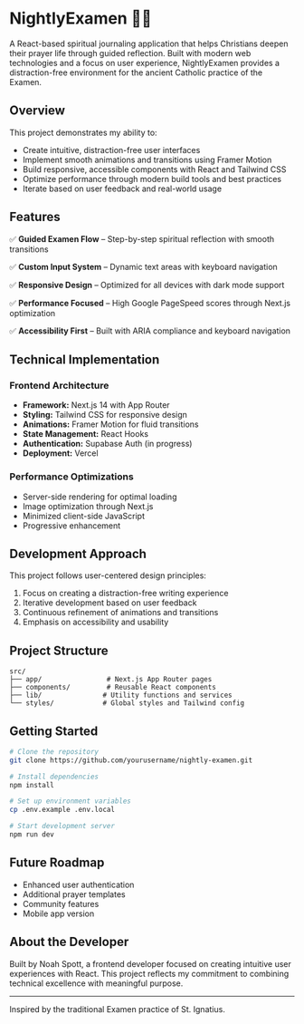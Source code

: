 # NightlyExamen 🌙✨

A React-based spiritual journaling application that helps Christians deepen their prayer life through guided reflection. Built with modern web technologies and a focus on user experience, NightlyExamen provides a distraction-free environment for the ancient Catholic practice of the Examen.

## Overview

This project demonstrates my ability to:

- Create intuitive, distraction-free user interfaces
- Implement smooth animations and transitions using Framer Motion
- Build responsive, accessible components with React and Tailwind CSS
- Optimize performance through modern build tools and best practices
- Iterate based on user feedback and real-world usage

## Features

✅ **Guided Examen Flow** – Step-by-step spiritual reflection with smooth transitions

✅ **Custom Input System** – Dynamic text areas with keyboard navigation

✅ **Responsive Design** – Optimized for all devices with dark mode support

✅ **Performance Focused** – High Google PageSpeed scores through Next.js optimization

✅ **Accessibility First** – Built with ARIA compliance and keyboard navigation

## Technical Implementation

### Frontend Architecture

- **Framework:** Next.js 14 with App Router
- **Styling:** Tailwind CSS for responsive design
- **Animations:** Framer Motion for fluid transitions
- **State Management:** React Hooks
- **Authentication:** Supabase Auth (in progress)
- **Deployment:** Vercel

### Performance Optimizations

- Server-side rendering for optimal loading
- Image optimization through Next.js
- Minimized client-side JavaScript
- Progressive enhancement

## Development Approach

This project follows user-centered design principles:

1. Focus on creating a distraction-free writing experience
2. Iterative development based on user feedback
3. Continuous refinement of animations and transitions
4. Emphasis on accessibility and usability

## Project Structure

```
src/
├── app/                # Next.js App Router pages
├── components/         # Reusable React components
├── lib/               # Utility functions and services
└── styles/            # Global styles and Tailwind config
```

## Getting Started

```bash
# Clone the repository
git clone https://github.com/yourusername/nightly-examen.git

# Install dependencies
npm install

# Set up environment variables
cp .env.example .env.local

# Start development server
npm run dev
```

## Future Roadmap

- Enhanced user authentication
- Additional prayer templates
- Community features
- Mobile app version

## About the Developer

Built by Noah Spott, a frontend developer focused on creating intuitive user experiences with React. This project reflects my commitment to combining technical excellence with meaningful purpose.

---

Inspired by the traditional Examen practice of St. Ignatius.
